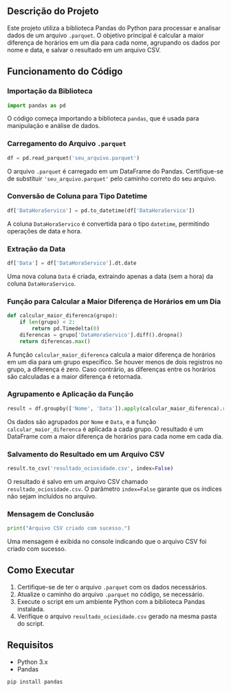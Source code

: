## Descrição do Projeto

Este projeto utiliza a biblioteca Pandas do Python para processar e analisar dados de um arquivo `.parquet`. O objetivo principal é calcular a maior diferença de horários em um dia para cada nome, agrupando os dados por nome e data, e salvar o resultado em um arquivo CSV.

## Funcionamento do Código

### Importação da Biblioteca

```python
import pandas as pd
```

O código começa importando a biblioteca `pandas`, que é usada para manipulação e análise de dados.

### Carregamento do Arquivo `.parquet`

```python
df = pd.read_parquet('seu_arquivo.parquet')
```

O arquivo `.parquet` é carregado em um DataFrame do Pandas. Certifique-se de substituir `'seu_arquivo.parquet'` pelo caminho correto do seu arquivo.

### Conversão de Coluna para Tipo Datetime

```python
df['DataHoraServico'] = pd.to_datetime(df['DataHoraServico'])
```

A coluna `DataHoraServico` é convertida para o tipo `datetime`, permitindo operações de data e hora.

### Extração da Data

```python
df['Data'] = df['DataHoraServico'].dt.date
```

Uma nova coluna `Data` é criada, extraindo apenas a data (sem a hora) da coluna `DataHoraServico`.

### Função para Calcular a Maior Diferença de Horários em um Dia

```python
def calcular_maior_diferenca(grupo):
    if len(grupo) < 2:
        return pd.Timedelta(0)
    diferencas = grupo['DataHoraServico'].diff().dropna()
    return diferencas.max()
```

A função `calcular_maior_diferenca` calcula a maior diferença de horários em um dia para um grupo específico. Se houver menos de dois registros no grupo, a diferença é zero. Caso contrário, as diferenças entre os horários são calculadas e a maior diferença é retornada.

### Agrupamento e Aplicação da Função

```python
result = df.groupby(['Nome', 'Data']).apply(calcular_maior_diferenca).reset_index(name='MaiorDiferenca')
```

Os dados são agrupados por `Nome` e `Data`, e a função `calcular_maior_diferenca` é aplicada a cada grupo. O resultado é um DataFrame com a maior diferença de horários para cada nome em cada dia.

### Salvamento do Resultado em um Arquivo CSV

```python
result.to_csv('resultado_ociosidade.csv', index=False)
```

O resultado é salvo em um arquivo CSV chamado `resultado_ociosidade.csv`. O parâmetro `index=False` garante que os índices não sejam incluídos no arquivo.

### Mensagem de Conclusão

```python
print("Arquivo CSV criado com sucesso.")
```

Uma mensagem é exibida no console indicando que o arquivo CSV foi criado com sucesso.

## Como Executar

1. Certifique-se de ter o arquivo `.parquet` com os dados necessários.
2. Atualize o caminho do arquivo `.parquet` no código, se necessário.
3. Execute o script em um ambiente Python com a biblioteca Pandas instalada.
4. Verifique o arquivo `resultado_ociosidade.csv` gerado na mesma pasta do script.

## Requisitos

- Python 3.x
- Pandas

```sh
pip install pandas
```

 
